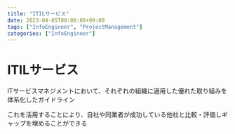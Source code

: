 ```yaml
---
title: "ITILサービス"
date: 2023-04-05T00:00:00+09:00
tags: ["InfoEngineer", "ProjectManagement"]
categories: ["InfoEngineer"]
---
```


# ITILサービス

ITサービスマネジメントにおいて、それぞれの組織に適用した優れた取り組みを体系化したガイドライン

これを活用することにより、自社や同業者が成功している他社と比較・評価しギャップを埋めることができる